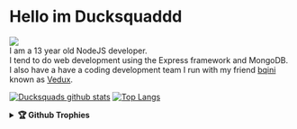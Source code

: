# Hello im Ducksquaddd

![](https://komarev.com/ghpvc/?username=ducksquaddd&color=yellow)<br>
I am a 13 year old NodeJS developer.<br>I tend to do web development using the Express framework and MongoDB.<br>I also have a have a coding development team I run with my friend [bqini](https://github.com/bqini) known as [Vedux](https://github.com/Vedux-Development).



[![Ducksquads github stats](https://github-readme-stats.vercel.app/api?username=ducksquaddd&show_icons=true&theme=radical)](https://github.com/ducksquaddd)
[![Top Langs](https://github-readme-stats.vercel.app/api/top-langs/?username=ducksquaddd&layout=compact&theme=radical)](https://github.com/ducksquaddd)

<details>	
  <summary><b>🏆 Github Trophies</b></summary>
	
  <div align="center"> 
    <img 
      src="https://github-profile-trophy.vercel.app/?username=ducksquaddd&theme=gruvbox" alt="github-profile-trophy"
      height="180em"
    />

	</div>
</details>
